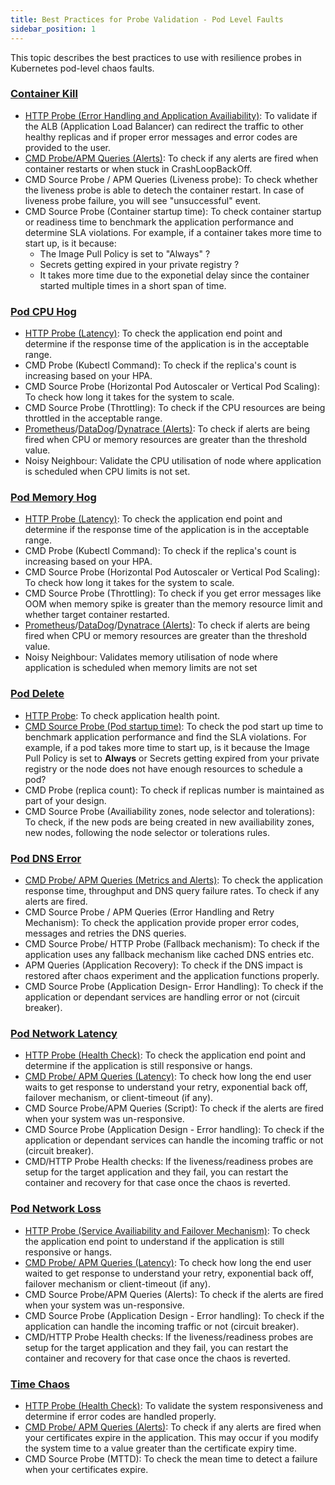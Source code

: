 ```yaml
---
title: Best Practices for Probe Validation - Pod Level Faults
sidebar_position: 1
---
```


This topic describes the best practices to use with resilience probes in Kubernetes pod-level chaos faults.


### [Container Kill](/docs/chaos-engineering/use-harness-ce/chaos-faults/kubernetes/pod/container-kill)

- [HTTP Probe (Error Handling and Application Availiability)](/docs/chaos-engineering/use-harness-ce/probes/http-probe): To validate if the ALB (Application Load Balancer) can redirect the traffic to other healthy replicas and if proper error messages and error codes are provided to the user.
- [CMD Probe/APM Queries (Alerts)](/docs/chaos-engineering/use-harness-ce/probes/command-probe/cmd-probe-usage): To check if any alerts are fired when container restarts or when stuck in CrashLoopBackOff.
- CMD Source Probe / APM Queries (Liveness probe): To check whether the liveness probe is able to detech the container restart. In case of liveness probe failure, you will see "unsuccessful" event.
- CMD Source Probe (Container startup time): To check container startup or readiness time to benchmark the application performance and determine SLA violations. For example, if a container takes more time to start up, is it because:
    - The Image Pull Policy is set to "Always" ?
    - Secrets getting expired in your private registry ?
    - It takes more time due to the exponetial delay since the container started multiple times in a short span of time.

### [Pod CPU Hog](/docs/chaos-engineering/use-harness-ce/chaos-faults/kubernetes/pod/pod-cpu-hog)

- [HTTP Probe (Latency)](/docs/chaos-engineering/use-harness-ce/probes/http-probe): To check the application end point and determine if the response time of the application is in the acceptable range.
- CMD Probe (Kubectl Command): To check if the replica's count is increasing based on your HPA.
- CMD Source Probe (Horizontal Pod Autoscaler or Vertical Pod Scaling): To check how long it takes for the system to scale.
- CMD Source Probe (Throttling): To check if the CPU resources are being throttled in the acceptable range.
- [Prometheus](/docs/chaos-engineering/use-harness-ce/probes/prom-probe)/[DataDog](/docs/chaos-engineering/use-harness-ce/probes/datadog-probe)/[Dynatrace (Alerts)](/docs/chaos-engineering/use-harness-ce/probes/dynatrace-probe): To check if alerts are being fired when CPU or memory resources are greater than the threshold value.
- Noisy Neighbour: Validate the CPU utilisation of node where application is scheduled when CPU limits is not set.


### [Pod Memory Hog](/docs/chaos-engineering/use-harness-ce/chaos-faults/kubernetes/pod/pod-memory-hog)

- [HTTP Probe (Latency)](/docs/chaos-engineering/use-harness-ce/probes/http-probe): To check the application end point and determine if the response time of the application is in the acceptable range.
- CMD Probe (Kubectl Command): To check if the replica's count is increasing based on your HPA.
- CMD Source Probe (Horizontal Pod Autoscaler or Vertical Pod Scaling): To check how long it takes for the system to scale.
- CMD Source Probe (Throttling): To check if you get error messages like OOM when memory spike is greater than the memory resource limit and whether target container restarted.
- [Prometheus](/docs/chaos-engineering/use-harness-ce/probes/prom-probe)/[DataDog](/docs/chaos-engineering/use-harness-ce/probes/datadog-probe)/[Dynatrace (Alerts)](/docs/chaos-engineering/use-harness-ce/probes/dynatrace-probe): To check if alerts are being fired when CPU or memory resources are greater than the threshold value.
- Noisy Neighbour: Validates memory utilisation of node where application is scheduled when memory limits are not set

### [Pod Delete](/docs/chaos-engineering/use-harness-ce/chaos-faults/kubernetes/pod/pod-delete)

- [HTTP Probe](/docs/chaos-engineering/use-harness-ce/probes/http-probe): To check application health point.
- [CMD Source Probe (Pod startup time)](/docs/chaos-engineering/use-harness-ce/probes/command-probe/cmd-probe-usage#configure-command-probe-with-source-parameter): To check the pod start up time to benchmark application performance and find the SLA violations. For example, if a pod takes more time to start up, is it because the Image Pull Policy is set to **Always** or Secrets getting expired from your private registry or the node does not have enough resources to schedule a pod?
- CMD Probe (replica count): To check if replicas number is maintained as part of your design.
- CMD Source Probe (Availiability zones, node selector and tolerations): To check, if the new pods are being created in new availiability zones, new nodes, following the node selector or tolerations rules.

### [Pod DNS Error](/docs/chaos-engineering/use-harness-ce/chaos-faults/kubernetes/pod/pod-dns-error)

- [CMD Probe/ APM Queries (Metrics and Alerts)](/docs/chaos-engineering/use-harness-ce/probes/command-probe/cmd-probe-usage#configure-command-probe-with-source-parameter): To check the application response time, throughput and DNS query failure rates. To check if any alerts are fired.
- CMD Source Probe / APM Queries (Error Handling and Retry Mechanism): To check the application provide proper error codes, messages and retries the DNS queries.
- CMD Source Probe/ HTTP Probe (Fallback mechanism): To check if the application uses any fallback mechanism like cached DNS entries etc.
- APM Queries (Application Recovery): To check if the DNS impact is restored after chaos experiment and the application functions properly.
- CMD Source Probe (Application Design- Error Handling): To check if the application or dependant services are handling error or not (circuit breaker).

### [Pod Network Latency](/docs/chaos-engineering/use-harness-ce/chaos-faults/kubernetes/pod/pod-network-latency)

- [HTTP Probe (Health Check)](/docs/chaos-engineering/use-harness-ce/probes/http-probe): To check the application end point and determine if the application is still responsive or hangs.
- [CMD Probe/ APM Queries (Latency)](/docs/chaos-engineering/use-harness-ce/probes/command-probe/cmd-probe-usage): To check how long the end user waits to get response to understand your retry, exponential back off, failover mechanism, or client-timeout (if any).
- CMD Source Probe/APM Queries (Script): To check if the alerts are fired when your system was un-responsive.
- CMD Source Probe (Application Design - Error handling): To check if the application or dependant services can handle the incoming traffic or not (circuit breaker).
- CMD/HTTP Probe Health checks: If the liveness/readiness probes are setup for the target application and they fail, you can restart the container and recovery for that case once the chaos is reverted.


### [Pod Network Loss](/docs/chaos-engineering/use-harness-ce/chaos-faults/kubernetes/pod/pod-network-loss)

- [HTTP Probe (Service Availiability and Failover Mechanism)](/docs/chaos-engineering/use-harness-ce/probes/http-probe): To check the application end point to understand if the application is still responsive or hangs.
- [CMD Probe/ APM Queries (Latency)](/docs/chaos-engineering/use-harness-ce/probes/command-probe/cmd-probe-usage): To check how long the end user waited to get response to understand your retry, exponential back off, failover mechanism or client-timeout (if any).
- CMD Source Probe/APM Queries (Alerts): To check if the alerts are fired when your system was un-responsive.
- CMD Source Probe (Application Design - Error handling): To check if the application can handle the incoming traffic or not (circuit breaker).
- CMD/HTTP Probe Health checks: If the liveness/readiness probes are setup for the target application and they fail, you can restart the container and recovery for that case once the chaos is reverted.

### [Time Chaos](/docs/chaos-engineering/use-harness-ce/chaos-faults/kubernetes/pod/time-chaos)

- [HTTP Probe (Health Check)](/docs/chaos-engineering/use-harness-ce/probes/http-probe): To validate the system responsiveness and determine if error codes are handled properly.
- [CMD Probe/ APM Queries (Alerts)](/docs/chaos-engineering/use-harness-ce/probes/command-probe/cmd-probe-usage): To check if any alerts are fired when your certificates expire in the application. This may occur if you modify the system time to a value greater than the certificate expiry time.
- CMD Source Probe (MTTD): To check the mean time to detect a failure when your certificates expire.